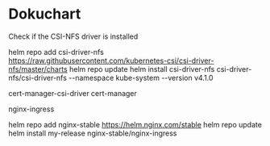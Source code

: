 # Dokuchart


Check if the CSI-NFS driver is installed

helm repo add csi-driver-nfs https://raw.githubusercontent.com/kubernetes-csi/csi-driver-nfs/master/charts
helm repo update
helm install csi-driver-nfs csi-driver-nfs/csi-driver-nfs --namespace kube-system --version v4.1.0

cert-manager-csi-driver
cert-manager

nginx-ingress

helm repo add nginx-stable https://helm.nginx.com/stable
helm repo update
helm install my-release nginx-stable/nginx-ingress
